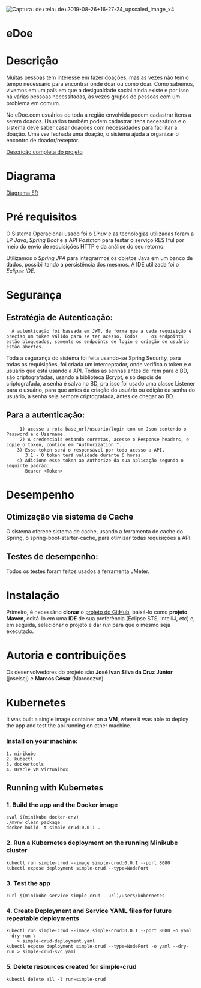 ![Captura+de+tela+de+2019-08-26+16-27-24_upscaled_image_x4](https://user-images.githubusercontent.com/20418546/63717895-acca6f00-c81f-11e9-8ca9-52d5a4b4eb79.jpg)

# eDoe
# Descrição
  Muitas pessoas tem interesse em fazer doações, mas as vezes não tem o tempo necessário para encontrar onde doar ou como doar. Como sabemos, vivemos em um país em que a desigualdade social ainda existe e por isso há várias pessoas necessitadas, às vezes grupos de pessoas com um problema em comum. 
  
  No eDoe.com usuários de toda a região envolvida podem cadastrar itens a serem doados. Usuários também podem cadastrar itens necessários e o sistema deve saber casar doações com necessidades para facilitar a doação. Uma vez fechada uma doação, o sistema ajuda a organizar o encontro de doador/receptor.
  
  [Descrição completa do projeto](https://docs.google.com/document/d/e/2PACX-1vST2TI5lDbtMlv8rhFYJkYnrfgqzyWDv6DDvvAajz3_KK4tAs_UnAbYdI6oeMQA6jEHo5HwUAatHmd8/pub)
  
  # Diagrama
  [Diagrama ER](https://www.lucidchart.com/invitations/accept/e59ce12a-a45c-4c78-995e-0984821c3a90)
  
  # Pré requisitos
   O Sistema Operacional usado foi o *Linux* e as tecnologias utilizadas foram a LP *Java*, *Spring Boot* e a API *Postman* para testar o serviço RESTful por meio do envio de requisições HTTP e da análise do seu retorno. 
   
   Utilizamos o *Spring JPA* para integrarmos os objetos Java em um banco de dados, possibilitando a persistência dos mesmos. A IDE utilizada foi o *Eclipse IDE*.
   
  # Segurança
  ## Estratégia de Autenticação:
      A autenticação foi baseada em JWT, de forma que a cada requisição é preciso um token válido para se ter acesso. Todos     os endpoints estão bloqueados, somente os endpoints de login e criação de usuário estão abertos.

  Toda a segurança do sistema foi feita usando-se Spring Security, para todas as requisições, foi criada um interceptador, onde verifica o token e o usuário que está usando a API. Todas as senhas antes de irem para o BD, são criptografadas, usando a biblioteca Bcrypt, e só depois de criptografada, a senha é salva no BD, pra isso foi usado uma classe Listener para o usuário, para que antes da criação do usuário ou edição da senha do usuário, a senha seja sempre criptografada, antes de chegar ao BD.
  
  ## Para a autenticação:
 ```
      1) acesse a rota base_url/usuario/login com um Json contendo o Password e o Username.
      2) A credenciais estando corretas, acesse o Response headers, e copie o token, contido em "Authorization:".
     3) Esse token será o responsável por todo acesso a API.
        3.1 - O token terá validade durante 6 horas.
     4) Adicione esse token ao Authorize da sua aplicação segundo o seguinte padrão:
        Bearer <Token>
```
    
 # Desempenho
 ## Otimização via sistema de Cache
 O sistema oferece sistema de cache, usando a ferramenta de cache do Spring, o spring-boot-starter-cache, para otimizar todas requisições a API.
 
 ## Testes de desempenho:
 Todos os testes foram feitos usados a ferramenta JMeter.

  # Instalação
   Primeiro, é necessário **clonar** o [projeto do GitHub](https://github.com/joseiscj/eDoe.git), baixá-lo como **projeto Maven**, editá-lo em uma **IDE** de sua preferência (Eclipse STS, IntelliJ, etc) e, em seguida, selecionar o projeto e dar *run* para que o mesmo seja executado.
   
# Autoria e contribuições
  Os desenvolvedores do projeto são **José Ivan Silva da Cruz Júnior** (joseiscj) e **Marcos César** (Marcoozvn).
  
# Kubernetes
It was built a single image container on a **VM**, where it was able to deploy the app and test the api running on other machine.
### Install on your machine:
```
1. minikube
2. kubectl
3. dockertools
4. Oracle VM Virtualbox
```

## Running with Kubernetes
### 1. Build the app and the Docker image
```
eval $(minikube docker-env)
./mvnw clean package
docker build -t simple-crud:0.0.1 .

```
### 2. Run a Kubernetes deployment on the running Minikube cluster

```
kubectl run simple-crud --image simple-crud:0.0.1 --port 8080
kubectl expose deployment simple-crud --type=NodePort
```
### 3. Test the app
```
curl $(minikube service simple-crud --url)/users/kubernetes
```
### 4. Create Deployment and Service YAML files for future repeatable deployments
```
kubectl run simple-crud --image simple-crud:0.0.1 --port 8080 -o yaml --dry-run \
    > simple-crud-deployment.yaml
kubectl expose deployment simple-crud --type=NodePort -o yaml --dry-run > simple-crud-svc.yaml
```   
### 5. Delete resources created for simple-crud
```
kubectl delete all -l run=simple-crud
```
 
